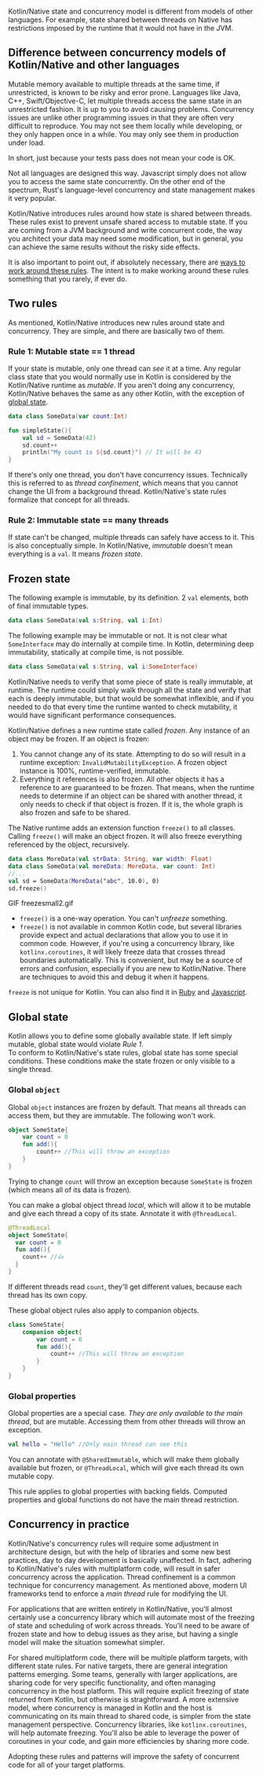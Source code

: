 [//]: # (title: Kotlin/Native concurrency overview)
[//]: # (auxiliary-id: Kotlin_Native_Concurrency_Overview)

Kotlin/Native state and concurrency model is different from models of other languages. For example, state shared between threads 
on Native has restrictions imposed by the runtime that it would not have in the JVM.

## Difference between concurrency models of Kotlin/Native and other languages

Mutable memory available to multiple threads at the same time, if unrestricted, is known to be risky and error prone. 
Languages like Java, C++, Swift/Objective-C, let multiple threads access the same state in an unrestricted fashion. It is up to 
you to avoid causing problems. Concurrency issues are unlike other programming issues in that they are 
often very difficult to reproduce. You may not see them locally while developing, or they only happen once in a while. 
You may only see them in production under load.

In short, just because your tests pass does not mean your code is OK.

Not all languages are designed this way. Javascript simply does not 
allow you to access the same state concurrently. On the other end of the spectrum, Rust's 
language-level concurrency and state management makes it very popular. 

Kotlin/Native introduces rules around how state is shared between threads. These rules exist to prevent unsafe shared 
access to mutable state. If you are coming from a JVM background and write concurrent code, the way you architect your 
data may need some modification, but in general, you can achieve the same results without the risky side effects.

It is also important to point out, if absolutely necessary, there are [ways to work around these rules](kotlin-native-concurrent-mutability.md). 
The intent is to make working around these rules something that you rarely, if ever do.

## Two rules

As mentioned, Kotlin/Native introduces new rules around state and concurrency. They are simple, and there are basically two of them.

### Rule 1: Mutable state == 1 thread

If your state is mutable, only one thread can _see_ it at a time. Any regular class state that 
you would normally use in Kotlin is considered by the Kotlin/Native runtime as _mutable_. If you aren't doing any concurrency, 
Kotlin/Native behaves the same as any other Kotlin, with the exception of [global state](#global-state).

```kotlin
data class SomeData(var count:Int)

fun simpleState(){
    val sd = SomeData(42)
    sd.count++
    println("My count is ${sd.count}") // It will be 43
}
```

If there's only one thread, you don't have concurrency issues. Technically this is referred 
to as _thread confinement_, which means that you cannot change the UI from a background thread. Kotlin/Native's state rules 
formalize that concept for all threads.

### Rule 2: Immutable state == many threads

If state can't be changed, multiple threads can safely have access to it. This is also conceptually simple. 
In Kotlin/Native, _immutable_ doesn't mean everything is a `val`. It means _frozen state_.

## Frozen state

The following example is immutable, by its definition. 2 `val` elements, both of final immutable types.

```kotlin
data class SomeData(val s:String, val i:Int)
```

The following example may be immutable or not. It is not clear what `SomeInterface` may do internally at compile time. 
In Kotlin, determining deep immutability, statically at compile time, is not possible.

```kotlin
data class SomeData(val s:String, val i:SomeInterface)
```

Kotlin/Native needs to verify that some piece of state is really immutable, at runtime. The runtime could simply walk 
through all the state and verify that each is deeply immutable, but that would be somewhat inflexible, and if you needed 
to do that every time the runtime wanted to check mutability, it would have significant performance consequences.

Kotlin/Native defines a new runtime state called _frozen_. Any instance of an object may be frozen. If an object is frozen:

1. You cannot change any of its state. Attempting to do so will result in a runtime exception: `InvalidMutabilityException`. 
A frozen object instance is 100%, runtime-verified, immutable.
2. Everything it references is also frozen. All other objects it has a reference to are guaranteed to be frozen. That means, 
when the runtime needs to determine if an object can be shared with another thread, it only needs to check if that object 
is frozen. If it is, the whole graph is also frozen and safe to be shared.

The Native runtime adds an extension function `freeze()` to all classes. Calling `freeze()` will make an object frozen. 
It will also freeze everything referenced by the object, recursively.

```kotlin
data class MoreData(val strData: String, var width: Float)
data class SomeData(val moreData: MoreData, var count: Int)
//...
val sd = SomeData(MoreData("abc", 10.0), 0)
sd.freeze()
```

GIF freezesmall2.gif

* `freeze()` is a one-way operation. You can't _unfreeze_ something.
* `freeze()` is not available in common Kotlin code, but several libraries  provide expect and actual declarations
 that allow you to use it in common code. However, if you're using a concurrency library, like `kotlinx.coroutines`, it will 
 likely freeze data that crosses thread boundaries automatically. This is convenient, but may be a source of errors and 
 confusion, especially if you are new to Kotlin/Native. There are techniques to avoid this and debug it when it happens.

`freeze` is not unique for Kotlin. You can also find it in [Ruby](https://www.honeybadger.io/blog/when-to-use-freeze-and-frozen-in-ruby/) and [Javascript](https://developer.mozilla.org/en-US/docs/Web/JavaScript/Reference/Global_Objects/Object/freeze).

## Global state

Kotlin allows you to define some globally available state. If left simply mutable, global state would violate _Rule 1_.  
To conform to Kotlin/Native's state rules, global state has some special conditions. 
These conditions make the state frozen or only visible to a single thread.

### Global `object`

Global `object` instances are frozen by default. That means all threads can access them, but they are immutable. The following won't work.

```kotlin
object SomeState{
    var count = 0
    fun add(){
        count++ //This will throw an exception
    }
}
```

Trying to change `count` will throw an exception because `SomeState` is frozen (which means all of its data is frozen).

You can make a global object thread _local_, which will allow it to be mutable and give each thread a copy of its state. 
Annotate it with `@ThreadLocal`.

```kotlin
@ThreadLocal
object SomeState{
  var count = 0
  fun add(){
    count++ //👍
  }
}
```

If different threads read `count`, they'll get different values, because each thread has its own copy.

These global object rules also apply to companion objects.

```kotlin
class SomeState{
    companion object{
        var count = 0
        fun add(){
            count++ //This will throw an exception
        }
    }
}
```

### Global properties

Global properties are a special case. *They are only available to the main thread*, but are mutable. Accessing them from 
other threads will throw an exception.

```kotlin
val hello = "Hello" //Only main thread can see this
```

You can annotate with `@SharedImmutable`, which will make them globally available but frozen, or `@ThreadLocal`, which 
will give each thread its own mutable copy.

This rule applies to global properties with backing fields. Computed properties and global functions do not have the main 
thread restriction.

## Concurrency in practice

Kotlin/Native's concurrency rules will require some adjustment in architecture design, but with the help of libraries and 
some new best practices, day to day development is basically unaffected. In fact, adhering to Kotlin/Native's rules with 
multiplatform code, will result in safer concurrency across the application. Thread confinement is a common technique 
for concurrency management. As mentioned above, modern UI frameworks tend to enforce a _main thread_ rule for modifying the UI.

For applications that are written entirely in Kotlin/Native, you'll almost certainly use a concurrency library which will 
automate most of the freezing of state and scheduling of work across threads. You'll need to be aware of frozen state 
and how to debug issues as they arise, but having a single model will make the situation somewhat simpler.

For shared multiplatform code, there will be multiple platform targets, with different state rules. For native targets, 
there are general integration patterns emerging. Some teams, generally with larger applications, are sharing code for 
very specific functionality, and often managing concurrency in the host platform. This will require explicit freezing of 
state returned from Kotlin, but otherwise is straghtforward. A more extensive model, where concurrency is managed in Kotlin 
and the host is communicating on its main thread to shared code, is simpler from the state management perspective. 
Concurrency libraries, like `kotlinx.coroutines`, will help automate freezing. You'll also be able to leverage the power 
of coroutines in your code, and gain more efficiencies by sharing more code.

Adopting these rules and patterns will improve the safety of concurrent code for all of your target platforms.
